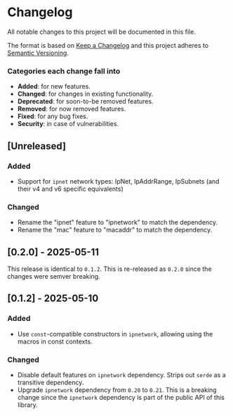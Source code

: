 # Changelog
All notable changes to this project will be documented in this file.

The format is based on [Keep a Changelog](http://keepachangelog.com/en/1.0.0/)
and this project adheres to [Semantic Versioning](http://semver.org/spec/v2.0.0.html).

### Categories each change fall into

* **Added**: for new features.
* **Changed**: for changes in existing functionality.
* **Deprecated**: for soon-to-be removed features.
* **Removed**: for now removed features.
* **Fixed**: for any bug fixes.
* **Security**: in case of vulnerabilities.


## [Unreleased]
### Added
- Support for `ipnet` network types: IpNet, IpAddrRange, IpSubnets (and their v4 and v6
  specific equivalents)

### Changed
- Rename the "ipnet" feature to "ipnetwork" to match the dependency.
- Rename the "mac" feature to "macaddr" to match the dependency.


## [0.2.0] - 2025-05-11
This release is identical to `0.1.2`. This is re-released as `0.2.0` since the changes
were semver breaking.


## [0.1.2] - 2025-05-10
### Added
- Use `const`-compatible constructors in `ipnetwork`, allowing using the macros in const
  contexts.

### Changed
- Disable default features on `ipnetwork` dependency. Strips out `serde` as a
  transitive dependency.
- Upgrade `ipnetwork` dependency from `0.20` to `0.21`. This is a breaking change
  since the `ipnetwork` dependency is part of the public API of this library.
